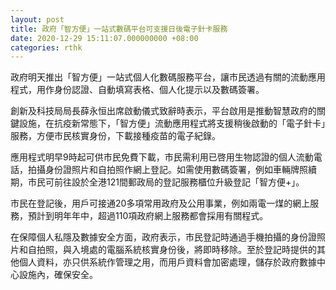 ```yaml
---
layout: post
title: 政府「智方便」一站式數碼平台可支援日後電子針卡服務
date: 2020-12-29 15:11:07.000000000 +08:00
categories: rthk
---
```


政府明天推出「智方便」一站式個人化數碼服務平台，讓市民透過有關的流動應用程式，用作身份認證、自動填寫表格、個人化提示以及數碼簽署。

創新及科技局局長薛永恒出席啟動儀式致辭時表示，平台啟用是推動智慧政府的關鍵設施，在抗疫新常態下，「智方便」流動應用程式將支援稍後啟動的「電子針卡」服務，方便市民核實身份，下載接種疫苗的電子紀錄。

應用程式明早9時起可供市民免費下載，市民需利用已啓用生物認證的個人流動電話，拍攝身份證照片和自拍照作網上登記。如需使用數碼簽署，例如車輛牌照續期，市民可前往設於全港121間郵政局的登記服務櫃位升級登記「智方便+」。

市民在登記後，用戶可接通20多項常用政府及公用事業，例如兩電一煤的網上服務，預計到明年年中，超過110項政府網上服務都會採用有關程式。

在保障個人私隱及數據安全方面，政府表示，市民登記時通過手機拍攝的身份證照片和自拍照，與入境處的電腦系統核實身份後，將即時移除。至於登記時提供的其他個人資料，亦只供系統作管理之用，而用戶資料會加密處理，儲存於政府數據中心設施內，確保安全。
